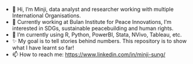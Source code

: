 
- 👋 Hi, I’m Minji, data analyst and researcher working with multiple International Organisations.
- 👀 Currently working at Bulan Institute for Peace Innovations, I’m interested in SDGs, sustainable peacebuilding and human rights.
- 🌱 I’m currently using R, Python, PowerBI, Stata, NVivo, Tableau, etc.
- ✨ My goal is to tell stories behind numbers. This repository is to show what I have learnt so far! 
- 📫 How to reach me: https://www.linkedin.com/in/minji-sung/

<!---
minji-sung/minji-sung is a ✨ special ✨ repository because its `README.md` (this file) appears on your GitHub profile.
You can click the Preview link to take a look at your changes.
--->
